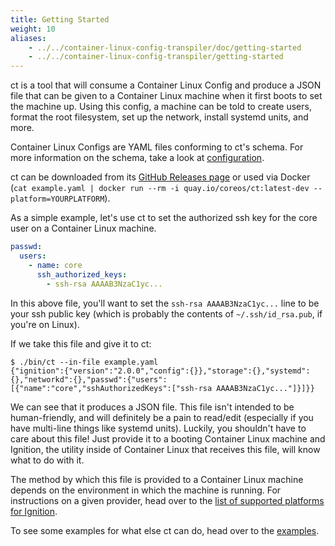 ```yaml
---
title: Getting Started
weight: 10
aliases:
    - ../../container-linux-config-transpiler/doc/getting-started
    - ../../container-linux-config-transpiler/getting-started
---
```



ct is a tool that will consume a Container Linux Config and produce a JSON file that can be given to a Container Linux machine when it first boots to set the machine up. Using this config, a machine can be told to create users, format the root filesystem, set up the network, install systemd units, and more.

Container Linux Configs are YAML files conforming to ct's schema. For more information on the schema, take a look at [configuration][1].

ct can be downloaded from its [GitHub Releases page][4] or used via Docker (`cat example.yaml | docker run --rm -i quay.io/coreos/ct:latest-dev --platform=YOURPLATFORM`).

As a simple example, let's use ct to set the authorized ssh key for the core user on a Container Linux machine.

```yaml
passwd:
  users:
    - name: core
      ssh_authorized_keys:
        - ssh-rsa AAAAB3NzaC1yc...
```

In this above file, you'll want to set the `ssh-rsa AAAAB3NzaC1yc...` line to be your ssh public key (which is probably the contents of `~/.ssh/id_rsa.pub`, if you're on Linux).

If we take this file and give it to ct:

```
$ ./bin/ct --in-file example.yaml
{"ignition":{"version":"2.0.0","config":{}},"storage":{},"systemd":{},"networkd":{},"passwd":{"users":[{"name":"core","sshAuthorizedKeys":["ssh-rsa AAAAB3NzaC1yc..."]}]}}
```

We can see that it produces a JSON file. This file isn't intended to be human-friendly, and will definitely be a pain to read/edit (especially if you have multi-line things like systemd units). Luckily, you shouldn't have to care about this file! Just provide it to a booting Container Linux machine and Ignition, the utility inside of Container Linux that receives this file, will know what to do with it.

The method by which this file is provided to a Container Linux machine depends on the environment in which the machine is running. For instructions on a given provider, head over to the [list of supported platforms for Ignition][2].

To see some examples for what else ct can do, head over to the [examples][3].

[1]: ../config-transpiler/configuration
[2]: https://github.com/kinvolk/ignition/blob/flatcar-master/doc/supported-platforms.md
[3]: ../cl-config/examples
[4]: https://github.com/kinvolk/container-linux-config-transpiler/releases

